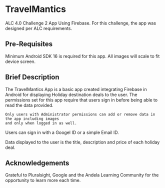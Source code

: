 # TravelMantics
ALC 4.0 Challenge 2 App Using Firebase.
For this challenge, the app was designed per ALC requirements.



## Pre-Requisites
Minimum Android SDK 16 is required for this app. All images will scale to fit device screen.



## Brief Description
The TravelMantics App is a basic app created integrating Firebase in Android for displaying Holiday destination deals
to the user. The permissions set for this app require that users sign in before being able to read the data provided.
```
Only users with Administrator permissions can add or remove data in the app including images 
and only when logged in as well. 
```
Users can sign in with a Googel ID or a simple Email ID. 

Data displayed to the user is the title, description and price of each holiday deal.



## Acknowledgements
Grateful to Pluralsight, Google and the Andela Learning Community for the opportunity to learn more each time.
